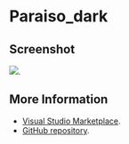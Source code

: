 # Paraiso_dark



## Screenshot
![](https://raw.githubusercontent.com/gerane/VSCodeThemes/master/gerane.Theme-Paraiso_dark/screenshot.png).


## More Information
* [Visual Studio Marketplace](https://marketplace.visualstudio.com/items/gerane.Theme-Paraisodark).
* [GitHub repository](https://github.com/gerane/VSCodeThemes).
